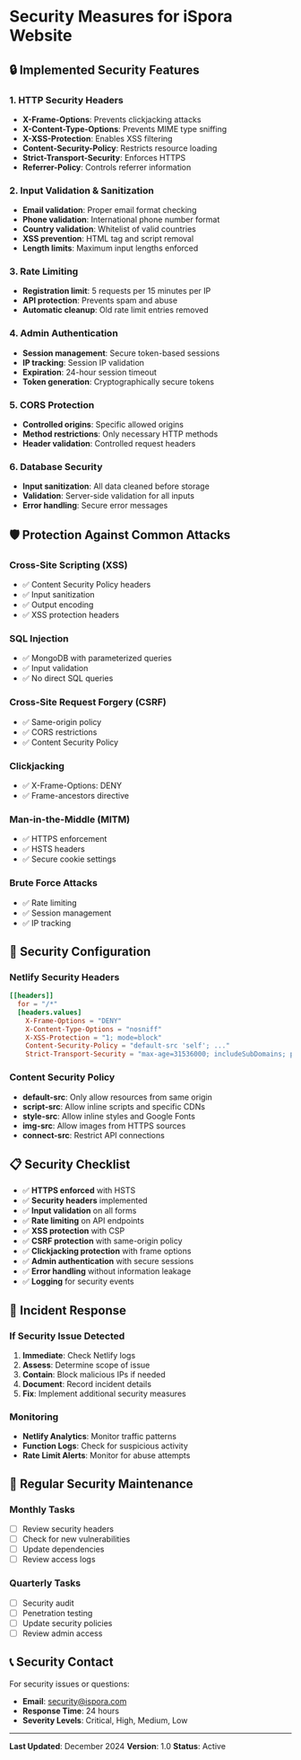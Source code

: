 # Security Measures for iSpora Website

## 🔒 Implemented Security Features

### 1. **HTTP Security Headers**
- **X-Frame-Options**: Prevents clickjacking attacks
- **X-Content-Type-Options**: Prevents MIME type sniffing
- **X-XSS-Protection**: Enables XSS filtering
- **Content-Security-Policy**: Restricts resource loading
- **Strict-Transport-Security**: Enforces HTTPS
- **Referrer-Policy**: Controls referrer information

### 2. **Input Validation & Sanitization**
- **Email validation**: Proper email format checking
- **Phone validation**: International phone number format
- **Country validation**: Whitelist of valid countries
- **XSS prevention**: HTML tag and script removal
- **Length limits**: Maximum input lengths enforced

### 3. **Rate Limiting**
- **Registration limit**: 5 requests per 15 minutes per IP
- **API protection**: Prevents spam and abuse
- **Automatic cleanup**: Old rate limit entries removed

### 4. **Admin Authentication**
- **Session management**: Secure token-based sessions
- **IP tracking**: Session IP validation
- **Expiration**: 24-hour session timeout
- **Token generation**: Cryptographically secure tokens

### 5. **CORS Protection**
- **Controlled origins**: Specific allowed origins
- **Method restrictions**: Only necessary HTTP methods
- **Header validation**: Controlled request headers

### 6. **Database Security**
- **Input sanitization**: All data cleaned before storage
- **Validation**: Server-side validation for all inputs
- **Error handling**: Secure error messages

## 🛡️ Protection Against Common Attacks

### **Cross-Site Scripting (XSS)**
- ✅ Content Security Policy headers
- ✅ Input sanitization
- ✅ Output encoding
- ✅ XSS protection headers

### **SQL Injection**
- ✅ MongoDB with parameterized queries
- ✅ Input validation
- ✅ No direct SQL queries

### **Cross-Site Request Forgery (CSRF)**
- ✅ Same-origin policy
- ✅ CORS restrictions
- ✅ Content Security Policy

### **Clickjacking**
- ✅ X-Frame-Options: DENY
- ✅ Frame-ancestors directive

### **Man-in-the-Middle (MITM)**
- ✅ HTTPS enforcement
- ✅ HSTS headers
- ✅ Secure cookie settings

### **Brute Force Attacks**
- ✅ Rate limiting
- ✅ Session management
- ✅ IP tracking

## 🔧 Security Configuration

### **Netlify Security Headers**
```toml
[[headers]]
  for = "/*"
  [headers.values]
    X-Frame-Options = "DENY"
    X-Content-Type-Options = "nosniff"
    X-XSS-Protection = "1; mode=block"
    Content-Security-Policy = "default-src 'self'; ..."
    Strict-Transport-Security = "max-age=31536000; includeSubDomains; preload"
```

### **Content Security Policy**
- **default-src**: Only allow resources from same origin
- **script-src**: Allow inline scripts and specific CDNs
- **style-src**: Allow inline styles and Google Fonts
- **img-src**: Allow images from HTTPS sources
- **connect-src**: Restrict API connections

## 📋 Security Checklist

- ✅ **HTTPS enforced** with HSTS
- ✅ **Security headers** implemented
- ✅ **Input validation** on all forms
- ✅ **Rate limiting** on API endpoints
- ✅ **XSS protection** with CSP
- ✅ **CSRF protection** with same-origin policy
- ✅ **Clickjacking protection** with frame options
- ✅ **Admin authentication** with secure sessions
- ✅ **Error handling** without information leakage
- ✅ **Logging** for security events

## 🚨 Incident Response

### **If Security Issue Detected**
1. **Immediate**: Check Netlify logs
2. **Assess**: Determine scope of issue
3. **Contain**: Block malicious IPs if needed
4. **Document**: Record incident details
5. **Fix**: Implement additional security measures

### **Monitoring**
- **Netlify Analytics**: Monitor traffic patterns
- **Function Logs**: Check for suspicious activity
- **Rate Limit Alerts**: Monitor for abuse attempts

## 🔄 Regular Security Maintenance

### **Monthly Tasks**
- [ ] Review security headers
- [ ] Check for new vulnerabilities
- [ ] Update dependencies
- [ ] Review access logs

### **Quarterly Tasks**
- [ ] Security audit
- [ ] Penetration testing
- [ ] Update security policies
- [ ] Review admin access

## 📞 Security Contact

For security issues or questions:
- **Email**: security@ispora.com
- **Response Time**: 24 hours
- **Severity Levels**: Critical, High, Medium, Low

---

**Last Updated**: December 2024
**Version**: 1.0
**Status**: Active
